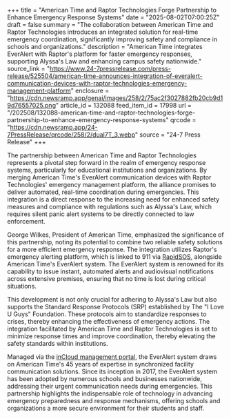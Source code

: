 +++
title = "American Time and Raptor Technologies Forge Partnership to Enhance Emergency Response Systems"
date = "2025-08-02T07:00:25Z"
draft = false
summary = "The collaboration between American Time and Raptor Technologies introduces an integrated solution for real-time emergency coordination, significantly improving safety and compliance in schools and organizations."
description = "American Time integrates EverAlert with Raptor's platform for faster emergency responses, supporting Alyssa's Law and enhancing campus safety nationwide."
source_link = "https://www.24-7pressrelease.com/press-release/525504/american-time-announces-integration-of-everalert-communication-devices-with-raptor-technologies-emergency-management-platform"
enclosure = "https://cdn.newsramp.app/genai/images/258/2/75ac2f3027882fb20cb9d19d76557025.png"
article_id = 132088
feed_item_id = 17998
url = "/202508/132088-american-time-and-raptor-technologies-forge-partnership-to-enhance-emergency-response-systems"
qrcode = "https://cdn.newsramp.app/24-7PressRelease/qrcode/258/2/dual7T_3.webp"
source = "24-7 Press Release"
+++

<p>The partnership between American Time and Raptor Technologies represents a pivotal step forward in the realm of emergency response systems, particularly for educational institutions and organizations. By merging American Time's EverAlert communication devices with Raptor Technologies' emergency management platform, the alliance promises to deliver automated, real-time coordination during emergencies. This integration is a direct response to the increasing need for enhanced safety measures and compliance with regulations such as Alyssa's Law, which requires silent panic alert systems to be directly connected to law enforcement.</p><p>George Wilkes, President of American Time, emphasized the significance of this partnership, noting its potential to combine two reliable safety solutions for a more efficient emergency response. The integration utilizes Raptor's emergency alerting platform, which is linked to 911 via <a href="https://www.rapidsos.com" rel="nofollow" target="_blank">RapidSOS</a>, alongside American Time's EverAlert system. The EverAlert system is renowned for its capability to issue instant, automated alerts and audiovisual notifications across extensive premises, ensuring that no time is lost during critical situations.</p><p>This development is not only crucial for adhering to Alyssa's Law but also supports the Standard Response Protocols (SRP) established by The "I Love U Guys" Foundation. These protocols aim to standardize responses to crises, thereby enhancing the effectiveness of emergency actions. The integration facilitated by American Time and Raptor Technologies is set to minimize response times and improve coordination, thereby elevating the safety standards within institutions.</p><p>Managed via the <a href="https://www.american-time.com" rel="nofollow" target="_blank">inCloud management portal</a>, the EverAlert system draws on American Time's 45 years of expertise in synchronized facility communication solutions. Since its inception in 2017, the EverAlert system has been adopted by numerous schools and businesses nationwide, addressing their urgent communication needs during emergencies. This partnership highlights the indispensable role of technology in advancing emergency preparedness and response mechanisms, offering schools and organizations a more secure environment for their students and staff.</p>